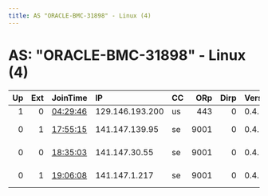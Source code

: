 ```yaml
---
title: AS "ORACLE-BMC-31898" - Linux (4)
---
```


# AS: "ORACLE-BMC-31898" - Linux (4)

|   Up |   Ext | JoinTime                                                                                              | IP              | CC   |   ORp |   Dirp | Version   | Contact                  | Nickname     |   eFamMembers |
|-----:|------:|:------------------------------------------------------------------------------------------------------|:----------------|:-----|------:|-------:|:----------|:-------------------------|:-------------|--------------:|
|    1 |     0 | [04:29:46](https://nusenu.github.io/OrNetStats/w/relay/48E3AD0B01BA506613A6B93B1BC87D1B46B9F67A.html) | 129.146.193.200 | us   |   443 |      0 | 0.4.7.7   | tor@maxgoodell.com       | MaxRelay1    |             1 |
|    0 |     1 | [17:55:15](https://nusenu.github.io/OrNetStats/w/relay/B7C6226C714E417AC21C5FFD1A1F84E568D7961A.html) | 141.147.139.95  | se   |  9001 |      0 | 0.4.7.7   | animacia dot sk at gmail | fuckrussia   |             1 |
|    0 |     0 | [18:35:03](https://nusenu.github.io/OrNetStats/w/relay/ECEF56384D64D5E5BE5EC3C30CAFCC7A24F7C6C1.html) | 141.147.30.55   | se   |  9001 |      0 | 0.4.7.7   | animacia dot sk at gmail | safenetrelay |             1 |
|    0 |     1 | [19:06:08](https://nusenu.github.io/OrNetStats/w/relay/81564BEC648F20CE04F92FC2E5E6FEE2B897E9F6.html) | 141.147.1.217   | se   |  9001 |      0 | 0.4.7.7   | animacia dot sk at gmail | safenetexit  |             1 |
